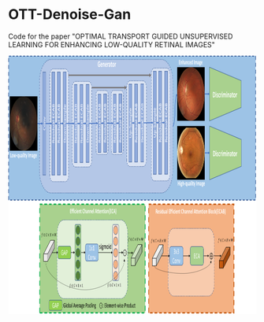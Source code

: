 # OTT-Denoise-Gan
Code for the paper "OPTIMAL TRANSPORT GUIDED UNSUPERVISED LEARNING FOR ENHANCING LOW-QUALITY RETINAL IMAGES"

<img src="images/network-final.png" width="825" height="525"/>

